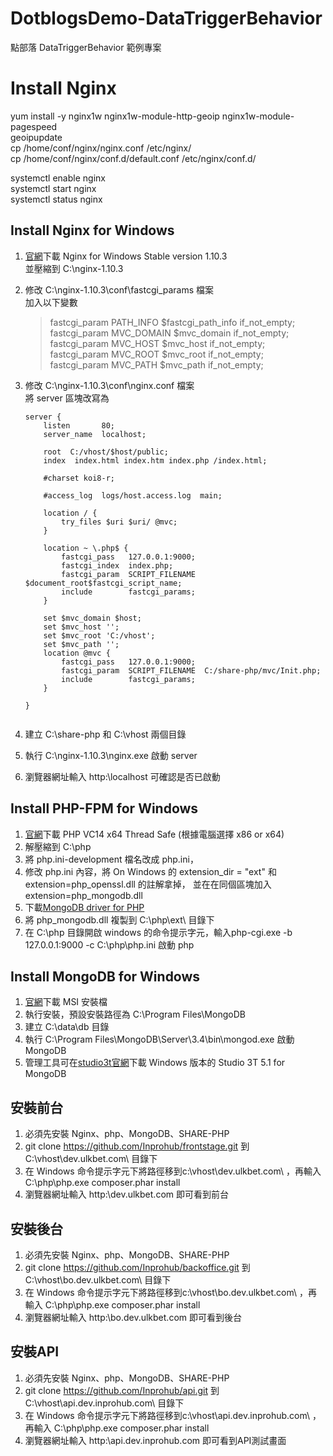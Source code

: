 # DotblogsDemo-DataTriggerBehavior
點部落 DataTriggerBehavior 範例專案

# Install Nginx
yum install -y nginx1w nginx1w-module-http-geoip nginx1w-module-pagespeed  
geoipupdate  
cp /home/conf/nginx/nginx.conf /etc/nginx/  
cp /home/conf/nginx/conf.d/default.conf /etc/nginx/conf.d/  

systemctl enable nginx  
systemctl start nginx  
systemctl status nginx  

## Install Nginx for Windows
1.  [官網](http://nginx.org/en/download.html)下載 Nginx for Windows Stable version 1.10.3  
    並壓縮到 C:\nginx-1.10.3   

2.  修改 C:\nginx-1.10.3\conf\fastcgi_params 檔案   
    加入以下變數   
    >fastcgi_param  PATH_INFO     $fastcgi_path_info if_not_empty;   
    >fastcgi_param  MVC_DOMAIN    $mvc_domain if_not_empty;   
    >fastcgi_param  MVC_HOST      $mvc_host if_not_empty;   
    >fastcgi_param  MVC_ROOT      $mvc_root if_not_empty;   
    >fastcgi_param  MVC_PATH      $mvc_path if_not_empty;   

3.  修改 C:\nginx-1.10.3\conf\nginx.conf 檔案   
    將 server 區塊改寫為   
    
    ```
    server {
        listen       80;
        server_name  localhost;

        root  C:/vhost/$host/public;
        index  index.html index.htm index.php /index.html;

        #charset koi8-r;

        #access_log  logs/host.access.log  main;

        location / {
            try_files $uri $uri/ @mvc;
        }

        location ~ \.php$ {
            fastcgi_pass   127.0.0.1:9000;
            fastcgi_index  index.php;
            fastcgi_param  SCRIPT_FILENAME  $document_root$fastcgi_script_name;
            include        fastcgi_params;
        }

        set $mvc_domain $host;
        set $mvc_host '';
        set $mvc_root 'C:/vhost';
        set $mvc_path '';
        location @mvc {
            fastcgi_pass   127.0.0.1:9000;
            fastcgi_param  SCRIPT_FILENAME  C:/share-php/mvc/Init.php;
            include        fastcgi_params;
        }

    }
  
4.  建立 C:\share-php 和 C:\vhost 兩個目錄   
5.  執行 C:\nginx-1.10.3\nginx.exe 啟動 server   
6.  瀏覽器網址輸入 http:\\localhost 可確認是否已啟動

##  Install PHP-FPM for Windows   
1.  [官網](http://windows.php.net/download/)下載 PHP VC14 x64 Thread Safe (根據電腦選擇 x86 or x64)
2.  解壓縮到 C:\php
3.  將 php.ini-development 檔名改成 php.ini，
4.  修改 php.ini 內容，將 On Windows 的 extension_dir = "ext" 和 extension=php_openssl.dll 的註解拿掉，
並在在同個區塊加入extension=php_mongodb.dll
5.  下載[MongoDB driver for PHP](https://pecl.php.net/package/mongodb/1.2.7/windows)
6.  將 php_mongodb.dll 複製到 C:\php\ext\ 目錄下
7.  在 C:\php 目錄開啟 windows 的命令提示字元，輸入php-cgi.exe -b 127.0.0.1:9000 -c C:\php\php.ini 啟動 php   

##  Install MongoDB for Windows
1.  [官網](https://www.mongodb.com/download-center#community)下載 MSI 安裝檔
2.  執行安裝，預設安裝路徑為 C:\Program Files\MongoDB
3.  建立 C:\data\db 目錄
4.  執行 C:\Program Files\MongoDB\Server\3.4\bin\mongod.exe 啟動 MongoDB
5.  管理工具可在[studio3t官網](https://studio3t.com/download/)下載 Windows 版本的 Studio 3T 5.1 for MongoDB  

##  安裝前台
1.  必須先安裝 Nginx、php、MongoDB、SHARE-PHP
2.  git clone https://github.com/Inprohub/frontstage.git 到 C:\vhost\dev.ulkbet.com\ 目錄下
3.  在 Windows 命令提示字元下將路徑移到c:\vhost\dev.ulkbet.com\ ，再輸入 C:\php\php.exe composer.phar install
4.  瀏覽器網址輸入 http:\\dev.ulkbet.com 即可看到前台

##  安裝後台
1.  必須先安裝 Nginx、php、MongoDB、SHARE-PHP
2.  git clone https://github.com/Inprohub/backoffice.git 到 C:\vhost\bo.dev.ulkbet.com\ 目錄下
3. 在 Windows 命令提示字元下將路徑移到c:\vhost\bo.dev.ulkbet.com\ ，再輸入 C:\php\php.exe composer.phar install
4.  瀏覽器網址輸入 http:\\bo.dev.ulkbet.com 即可看到後台

##  安裝API
1.  必須先安裝 Nginx、php、MongoDB、SHARE-PHP
2.  git clone https://github.com/Inprohub/api.git 到 C:\vhost\api.dev.inprohub.com\ 目錄下
3. 在 Windows 命令提示字元下將路徑移到c:\vhost\api.dev.inprohub.com\ ，再輸入 C:\php\php.exe composer.phar install
4.  瀏覽器網址輸入 http:\\api.dev.inprohub.com 即可看到API測試畫面

